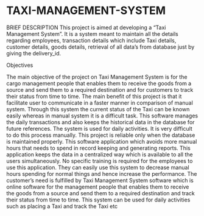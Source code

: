 # TAXI-MANAGEMENT-SYSTEM

BRIEF DESCRIPTION
This project is aimed at developing a “Taxi Management System”. It is a system meant to
maintain all the details regarding employees, transaction details which include Taxi details, customer
details, goods details, retrieval of all data’s from database just by giving the delivery_id.

Objectives

The main objective of the project on Taxi Management System is for the cargo management
people that enables them to receive the goods from a source and send them to a required destination and
for customers to track their status from time to time.
The main benefit of this project is that it facilitate user to communicate in a faster manner in
comparison of manual system. Through this system the current status of the Taxi can be known easily
whereas in manual system it is a difficult task.
This software manages the daily transactions and also keeps the historical data in the database for
future references. The system is used for daily activities. It is very difficult to do this process manually.
This project is reliable only when the database is maintained properly.
This software application which avoids more manual hours that needs to spend in record keeping
and generating reports. This application keeps the data in a centralized way which is available to all the
users simultaneously. No specific training is required for the employees to use this application. They can
easily use this system to decrease manual hours spending for normal things and hence increase the
performance.
The customer’s need is fulfilled by Taxi Management System software which is online software
for the management people that enables them to receive the goods from a source and send them to a
required destination and track their status from time to time.
This system can be used for daily activities such as placing a Taxi and track the Taxi etc
